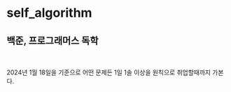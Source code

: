 # self_algorithm
<h2>백준, 프로그래머스 독학 </h2> <br>

2024년 1월 18일을 기준으로 어떤 문제든 1일 1솔 이상을 원칙으로 취업할때까지 가본다.

